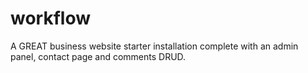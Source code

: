 # workflow
A GREAT business website starter installation complete with an admin panel, contact page and comments DRUD.
